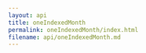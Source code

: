```yaml
---
layout: api
title: oneIndexedMonth
permalink: oneIndexedMonth/index.html
filename: api/oneIndexedMonth.md
---
```

